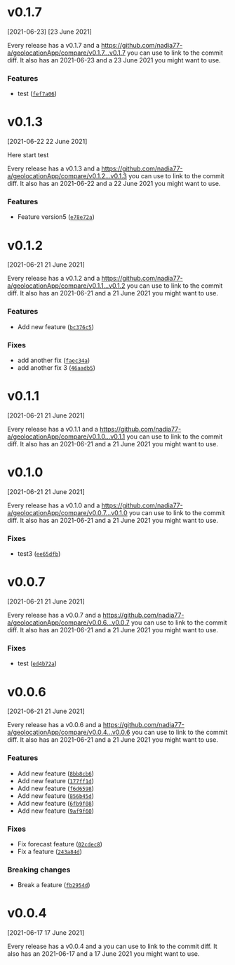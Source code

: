 # v0.1.7
[2021-06-23]
[23 June 2021]

Every release has a v0.1.7 and a https://github.com/nadia77-a/geolocationApp/compare/v0.1.7...v0.1.7 you can use to link to the commit diff.
It also has an 2021-06-23 and a 23 June 2021 you might want to use.
### Features

*  test ([`fef7a06`](https://github.com/nadia77-a/geolocationApp/commit/fef7a06dea9fb8a49e10613eea201336d2c2c750))




<!-- auto-changelog-above -->
# v0.1.3
[2021-06-22 22 June 2021]

Here start test

Every release has a v0.1.3 and a https://github.com/nadia77-a/geolocationApp/compare/v0.1.2...v0.1.3 you can use to link to the commit diff.
It also has an 2021-06-22 and a 22 June 2021 you might want to use.
### Features

*  Feature version5 ([`e78e72a`](https://github.com/nadia77-a/geolocationApp/commit/e78e72ae2f75d07cc0c0028215bd58e9ac5d0adc))



# v0.1.2
[2021-06-21 21 June 2021]

Every release has a v0.1.2 and a https://github.com/nadia77-a/geolocationApp/compare/v0.1.1...v0.1.2 you can use to link to the commit diff.
It also has an 2021-06-21 and a 21 June 2021 you might want to use.
### Features

*  Add new feature ([`bc376c5`](https://github.com/nadia77-a/geolocationApp/commit/bc376c5a10524aacdd4b9446e869f79407a51099))

### Fixes

*  add another fix ([`faec34a`](https://github.com/nadia77-a/geolocationApp/commit/faec34aff761415b70413de78450879c9b432282))
*  add another fix 3 ([`46aadb5`](https://github.com/nadia77-a/geolocationApp/commit/46aadb5947bd0390544d98243a0ecec756af68ba))


# v0.1.1
[2021-06-21 21 June 2021]

Every release has a v0.1.1 and a https://github.com/nadia77-a/geolocationApp/compare/v0.1.0...v0.1.1 you can use to link to the commit diff.
It also has an 2021-06-21 and a 21 June 2021 you might want to use.



# v0.1.0
[2021-06-21 21 June 2021]

Every release has a v0.1.0 and a https://github.com/nadia77-a/geolocationApp/compare/v0.0.7...v0.1.0 you can use to link to the commit diff.
It also has an 2021-06-21 and a 21 June 2021 you might want to use.

### Fixes

*  test3 ([`ee65dfb`](https://github.com/nadia77-a/geolocationApp/commit/ee65dfbf1c838639e769d67666cd9c6cf2c1bbf4))


# v0.0.7
[2021-06-21 21 June 2021]

Every release has a v0.0.7 and a https://github.com/nadia77-a/geolocationApp/compare/v0.0.6...v0.0.7 you can use to link to the commit diff.
It also has an 2021-06-21 and a 21 June 2021 you might want to use.

### Fixes

*  test ([`ed4b72a`](https://github.com/nadia77-a/geolocationApp/commit/ed4b72a930a8318af9affff16bf63b6c3e91eaa8))


# v0.0.6
[2021-06-21 21 June 2021]

Every release has a v0.0.6 and a https://github.com/nadia77-a/geolocationApp/compare/v0.0.4...v0.0.6 you can use to link to the commit diff.
It also has an 2021-06-21 and a 21 June 2021 you might want to use.
### Features

*  Add new feature ([`8bb8cb6`](https://github.com/nadia77-a/geolocationApp/commit/8bb8cb6a1224068b5dda5e675112d4d9f348f292))
*  Add new feature ([`177ff1d`](https://github.com/nadia77-a/geolocationApp/commit/177ff1d842a98e8c41c90c8d1b3718f7df9ce4ba))
*  Add new feature ([`f6d6598`](https://github.com/nadia77-a/geolocationApp/commit/f6d6598ea5d7432fb17c9d04c100b762448de41e))
*  Add new feature ([`856b45d`](https://github.com/nadia77-a/geolocationApp/commit/856b45dc122c419a6c2c7109c1ad0fb1573c993f))
*  Add new feature ([`6fb9f08`](https://github.com/nadia77-a/geolocationApp/commit/6fb9f084b2eee65cd69fa9c4d405d38752058eb5))
*  Add new feature ([`9af9f60`](https://github.com/nadia77-a/geolocationApp/commit/9af9f60a338694da48b95f281c84e5f909e6f3d1))

### Fixes

*  Fix forecast feature ([`02cdec8`](https://github.com/nadia77-a/geolocationApp/commit/02cdec8ae680589fffc8b30a486312f36c6b4543))
*  Fix a feature ([`243a84d`](https://github.com/nadia77-a/geolocationApp/commit/243a84d954e9b6ee0a4cbcb7bc963f3b16a6f69e))

### Breaking changes

*  Break a feature ([`fb2954d`](https://github.com/nadia77-a/geolocationApp/commit/fb2954dc5f09eb1736272011cc0b614f3be5e507))

# v0.0.4
[2021-06-17 17 June 2021]

Every release has a v0.0.4 and a  you can use to link to the commit diff.
It also has an 2021-06-17 and a 17 June 2021 you might want to use.




